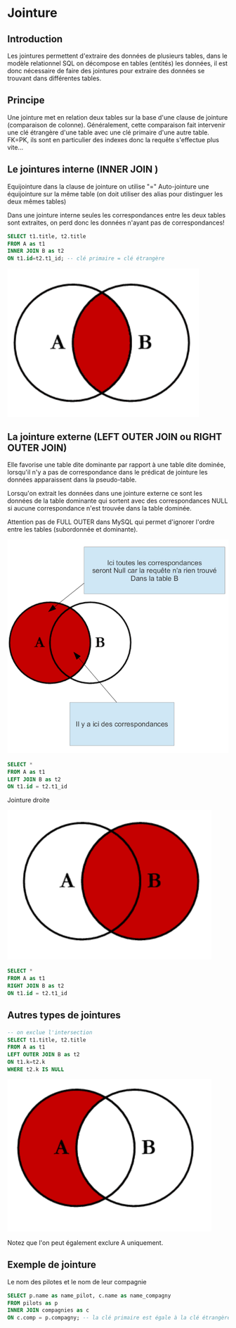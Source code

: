 # Jointure

## Introduction

Les jointures permettent d'extraire des données de plusieurs tables, dans le modèle relationnel SQL on décompose en tables (entités) les données, il est donc nécessaire de faire des jointures pour extraire des données se trouvant dans différentes tables.

## Principe

Une jointure met en relation deux tables sur la base d'une clause de jointure (comparaison de colonne). Généralement, cette comparaison fait intervenir une clé étrangère d'une table avec une clé primaire d'une autre table. FK=PK, ils sont en particulier des indexes donc la requête s'effectue plus vite...

## Le jointures interne (INNER JOIN )

Equijointure  dans la clause de jointure on utilise "="
Auto-jointure une équijointure sur la même table (on doit utiliser des alias pour distinguer les deux mêmes tables)

Dans une jointure interne seules les correspondances entre les deux tables sont extraites, on perd donc les données n'ayant pas de correspondances!

```sql
SELECT t1.title, t2.title
FROM A as t1
INNER JOIN B as t2
ON t1.id=t2.t1_id; -- clé primaire = clé étrangère
```

![jointure interne](images/jointure_interne.png)

## La jointure externe (LEFT OUTER JOIN  ou RIGHT OUTER JOIN)

Elle favorise une table dite dominante par rapport à une table dite dominée, lorsqu'il n'y a pas de correspondance dans le prédicat de jointure les données apparaissent dans la pseudo-table.

Lorsqu'on extrait les données dans une jointure externe ce sont les données de la table dominante qui sortent avec des correspondances NULL si aucune correspondance n'est trouvée dans la table dominée.

Attention pas de FULL OUTER dans MySQL qui permet d'ignorer l'ordre entre les tables (subordonnée et dominante).


![jointure left](images/jointure_left.png)

```sql
SELECT *
FROM A as t1
LEFT JOIN B as t2
ON t1.id = t2.t1_id
```

Jointure droite

![jointure right](images/jointure_right.png)

```sql
SELECT *
FROM A as t1
RIGHT JOIN B as t2
ON t1.id = t2.t1_id
```

## Autres types de jointures

```sql
-- on exclue l'intersection
SELECT t1.title, t2.title
FROM A as t1
LEFT OUTER JOIN B as t2
ON t1.k=t2.k
WHERE t2.k IS NULL
```

![jointure exclude right](images/jointure_exclude_r.png)

Notez que l'on peut également exclure A uniquement.

## Exemple de jointure

Le nom des pilotes et le nom de leur compagnie

```sql
SELECT p.name as name_pilot, c.name as name_compagny
FROM pilots as p
INNER JOIN compagnies as c
ON c.comp = p.compagny; -- la clé primaire est égale à la clé étrangère
```